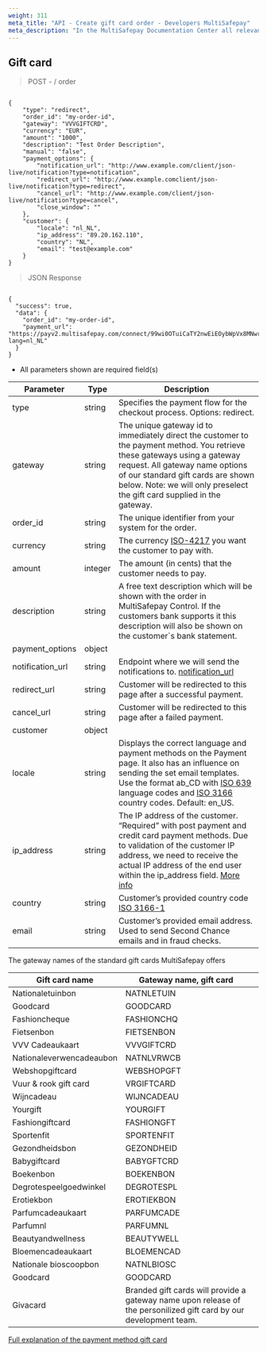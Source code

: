 ```yaml
---
weight: 311
meta_title: "API - Create gift card order - Developers MultiSafepay"
meta_description: "In the MultiSafepay Documentation Center all relevant information regarding our Plugins and API. As well as Support pages for Payment Method, Tools and General Questions. You can also find the contact details of our Support Team and Integration Team."
---
```


## Gift card

> POST - / order 


```shell 

{
    "type": "redirect",
    "order_id": "my-order-id",
    "gateway": "VVVGIFTCRD",
    "currency": "EUR",
    "amount": "1000",
    "description": "Test Order Description",
    "manual": "false",
    "payment_options": {
        "notification_url": "http://www.example.com/client/json-live/notification?type=notification",
        "redirect_url": "http://www.example.comclient/json-live/notification?type=redirect",
        "cancel_url": "http://www.example.com/client/json-live/notification?type=cancel",
        "close_window": ""
    },
    "customer": {
        "locale": "nl_NL",
        "ip_address": "89.20.162.110",
        "country": "NL",
        "email": "test@example.com"
    }
}
```

> JSON Response
```shell 

{
  "success": true,
  "data": {
    "order_id": "my-order-id",
    "payment_url": "https://payv2.multisafepay.com/connect/99wi0OTuiCaTY2nwEiEOybWpVx8MNwrJ75c/?lang=nl_NL"
  }
}
``` 

* All parameters shown are required field(s)

| Parameter                      | Type      | Description                                                                             |
|--------------------------------|-----------|-----------------------------------------------------------------------------------------|
| type                           | string  | Specifies the payment flow for the checkout process. Options: redirect.
| gateway                        | string  | The unique gateway id to immediately direct the customer to the payment method. You retrieve these gateways using a gateway request. All gateway name options of our standard gift cards are shown below. Note: we will only preselect the gift card supplied in the gateway.  |
| order_id                       | string  | The unique identifier from your system for the order.                                   |
| currency                       | string  | The currency [ISO-4217](https://www.iso.org/iso-4217-currency-codes.html) you want the customer to pay with. |
| amount                         | integer  | The amount (in cents) that the customer needs to pay.                                   |
| description                    | string  | A free text description which will be shown with the order in MultiSafepay Control. If the customers bank supports it this description will also be shown on the customer`s bank statement. |
| payment_options                | object    |                             |
| notification_url               | string    | Endpoint where we will send the notifications to. [notification_url](/faq/api/how-does-the-notification-url-work/)                                |
| redirect_url                   | string    | Customer will be redirected to this page after a successful payment. |
| cancel_url                     | string    | Customer will be redirected to this page after a failed payment.  |
| customer                    | object    |                                 |
| locale                      | string    | Displays the correct language and payment methods on the Payment page. It also has an influence on sending the set email templates. Use the format ab_CD with [ISO 639](https://www.iso.org/iso-639-language-codes.html) language codes and [ISO 3166](https://www.iso.org/iso-3166-country-codes.html) country codes. Default: en_US. | 
| ip_address                  | string    | The IP address of the customer. “Required” with post payment and credit card payment methods. Due to validation of the customer IP address, we need to receive the actual IP address of the end user within the ip_address field.  [More info](/faq/api/ip_address/) | 
| country                     | string    | Customer’s provided country code [ISO 3166-1](https://www.iso.org/iso-3166-country-codes.html) |
| email                       | string    | Customer’s provided email address. Used to send Second Chance emails and in fraud checks.   |






The gateway names of the standard gift cards MultiSafepay offers

| Gift card name                 | Gateway name, gift card     |                         |
|--------------------------------|-----------------------------|-------------------------| 
| Nationaletuinbon               | NATNLETUIN                  |   |
| Goodcard                       | GOODCARD                    |   | 
| Fashioncheque                  | FASHIONCHQ                  |   |
| Fietsenbon                     | FIETSENBON                  |   |
| VVV Cadeaukaart                | VVVGIFTCRD                  |   |
| Nationaleverwencadeaubon       | NATNLVRWCB                  |   | 
| Webshopgiftcard                | WEBSHOPGFT                  |   |
| Vuur & rook gift card           | VRGIFTCARD                  |   | 
| Wijncadeau                     | WIJNCADEAU                  |   | 
| Yourgift                       | YOURGIFT                    |   |           
| Fashiongiftcard                | FASHIONGFT                  |   |
| Sportenfit                     | SPORTENFIT                  |   | 
| Gezondheidsbon                 | GEZONDHEID                  |   |
| Babygiftcard                   | BABYGFTCRD                  |   |     
| Boekenbon                      | BOEKENBON                   |   |
| Degrotespeelgoedwinkel         | DEGROTESPL                  |   | 
| Erotiekbon                     | EROTIEKBON                  |   | 
| Parfumcadeaukaart              | PARFUMCADE                  |   | 
| Parfumnl                       | PARFUMNL                    |   |
| Beautyandwellness              | BEAUTYWELL                  |   |
| Bloemencadeaukaart             | BLOEMENCAD                  |   |
| Nationale bioscoopbon          | NATNLBIOSC                  |   | 
| Goodcard                       | GOODCARD                    |   |
| Givacard                       | Branded gift cards will provide a gateway name upon release of the personilized gift card by our development team.                 |   |          

[Full explanation of the payment method gift card](/payment-methods/giftcards/)
